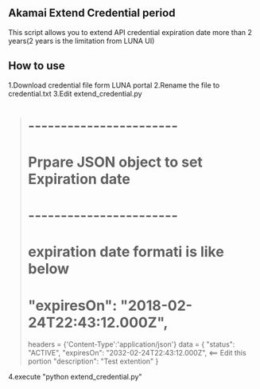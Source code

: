 ## Akamai Extend Credential period
This script allows you to extend API credential expiration date more than 2 years(2 years is the limitation from LUNA UI)

## How to use
1.Download credential file form LUNA portal
2.Rename the file to credential.txt
3.Edit extend_credential.py 

># -----------------------
># Prpare JSON object to set Expiration date
># -----------------------
>#  expiration date formati is like below
># "expiresOn": "2018-02-24T22:43:12.000Z",
>headers = {'Content-Type':'application/json'}
>data = {
>     "status": "ACTIVE",
>     "expiresOn": "2032-02-24T22:43:12.000Z",  <== Edit this portion
>     "description": "Test extention"
>}

4.execute "python extend_credential.py"
